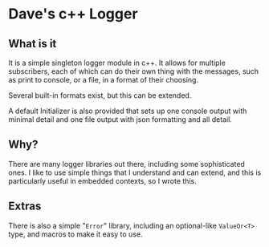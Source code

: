 # Dave's c++ Logger

## What is it

It is a simple singleton logger module in c++. It allows for multiple
subscribers, each of which can do their own thing with the messages,
such as print to console, or a file, in a format of their choosing.

Several built-in formats exist, but this can be extended.

A default Initializer is also provided that sets up one console output
with minimal detail and one file output with json formatting and all
detail.

## Why?

There are many logger libraries out there, including some sophisticated
ones. I like to use simple things that I understand and can extend,
and this is particularly useful in embedded contexts, so I wrote this.

## Extras

There is also a simple "`Error`" library, including an optional-like
`ValueOr<T>` type, and macros to make it easy to use.


